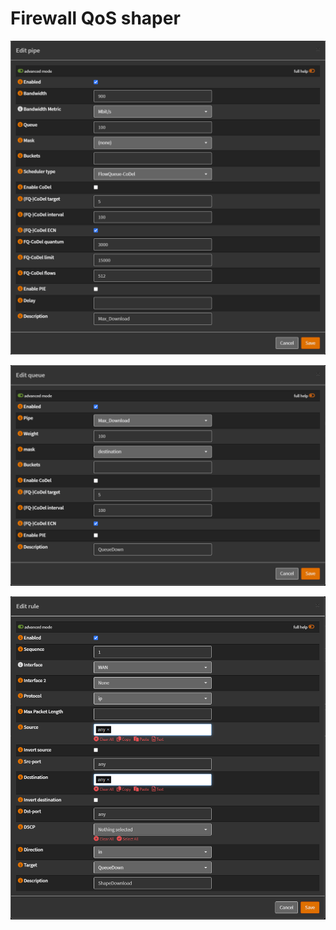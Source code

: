 # Firewall QoS shaper
![alt text](https://github.com/nightcomdev/opnsense/blob/main/QoS/images/pipe.PNG "Pipe Download")

![alt text](https://github.com/nightcomdev/opnsense/blob/main/QoS/images/queue.PNG "Queue Download")

![alt text](https://github.com/nightcomdev/opnsense/blob/main/QoS/images/rules.PNG "Rules Download")




